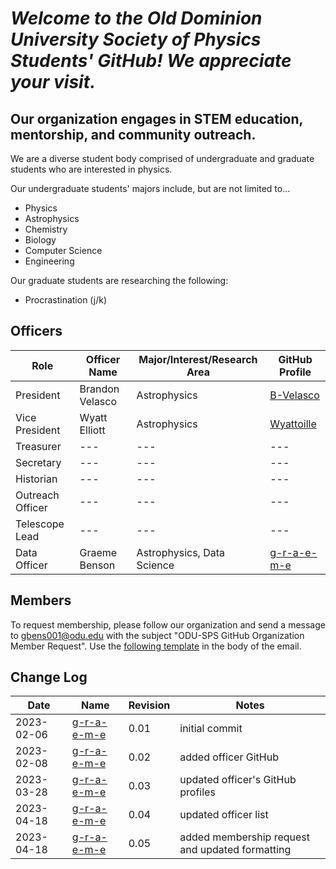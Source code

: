 # *Welcome to the Old Dominion University Society of Physics Students' GitHub! We appreciate your visit.*

## Our organization engages in STEM education, mentorship, and community outreach.

We are a diverse student body comprised of undergraduate and graduate students who are interested in physics.

Our undergraduate students' majors include, but are not limited to...
- Physics
- Astrophysics
- Chemistry
- Biology
- Computer Science
- Engineering

Our graduate students are researching the following:
- Procrastination (j/k)

## Officers
| Role | Officer Name | Major/Interest/Research Area | GitHub Profile |
|---|---|---|---|
| President | Brandon Velasco | Astrophysics | [B-Velasco](https://github.com/B-Velasco)|
| Vice President | Wyatt Elliott | Astrophysics | [Wyattoille](https://github.com/Wyattoille) |
| Treasurer | --- | --- |---|
| Secretary | --- | --- |---|
| Historian | --- | --- |---|
| Outreach Officer | --- | --- |---|
| Telescope Lead | --- | --- |---|
| Data Officer | Graeme Benson | Astrophysics, Data Science | [g-r-a-e-m-e](https://github.com/g-r-a-e-m-e) |

## Members
To request membership, please follow our organization and send a message to gbens001@odu.edu with the subject "ODU-SPS GitHub Organization Member Request". Use the [following template](https://raw.githubusercontent.com/odu-sps/.github/264f33293b19bd07d1a6bdfd43d55d1eec683371/templates/membership-request.txt) in the body of the email.

## Change Log 
| Date | Name | Revision | Notes |
|---|---|---|---|
| 2023-02-06 | [g-r-a-e-m-e](https://github.com/g-r-a-e-m-e) | 0.01 | initial commit |
| 2023-02-08 | [g-r-a-e-m-e](https://github.com/g-r-a-e-m-e) | 0.02 | added officer GitHub |
| 2023-03-28 | [g-r-a-e-m-e](https://github.com/g-r-a-e-m-e) | 0.03 | updated officer's GitHub profiles |
| 2023-04-18 | [g-r-a-e-m-e](https://github.com/g-r-a-e-m-e) | 0.04 | updated officer list |
| 2023-04-18 | [g-r-a-e-m-e](https://github.com/g-r-a-e-m-e) | 0.05 | added membership request and updated formatting |
